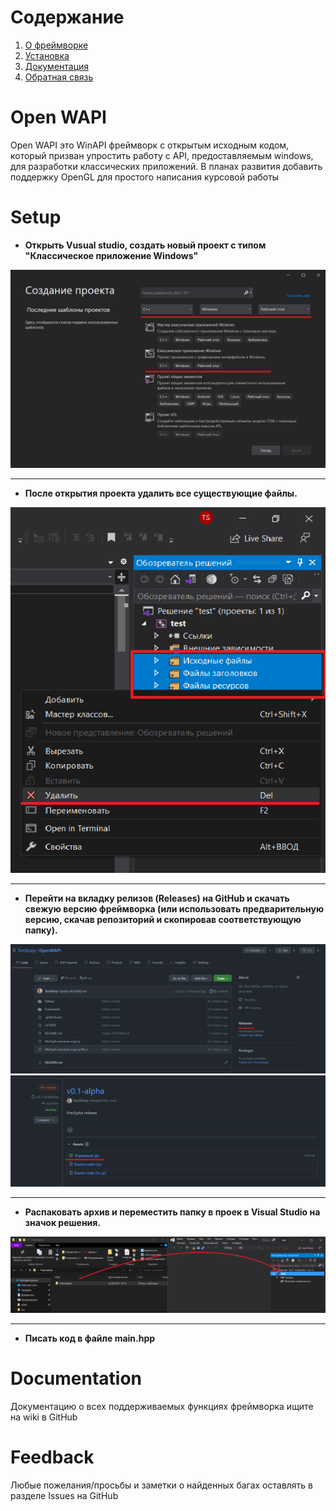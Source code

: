 # Содержание

 1. [О фреймворке](#open-wapi)
 2. [Установка](#setup)
 3. [Документация](#documentation)
 4. [Обратная связь](#feedback)

# Open WAPI
Open WAPI это WinAPI фреймворк с открытым исходным кодом, который призван упростить работу  с API, предоставляемым windows, для разработки классических приложений. В планах развития добавить поддержку OpenGL для простого написания курсовой работы

# Setup
- __Открыть Vusual studio, создать новый проект с типом "Классическое приложение Windows"__
<div align=center>
 <img src="SetupTutorial/1.png?raw=true"</img>
</div>
<hr>

- __После открытия проекта удалить все  существующие файлы.__
<div align=center>
 <img src="SetupTutorial/2.png?raw=true"</img>
</div>
<hr>

- __Перейти на вкладку релизов (Releases) на GitHub и скачать свежую версию фреймворка (или использовать предварительную версию, скачав репозиторий и скопировав соответствующую папку).__
<div align=center>
 <img src="SetupTutorial/3.png?raw=true"</img>
</div>
<div align=center>
 <img src="SetupTutorial/4.png?raw=true"</img>
</div>
<hr>

- __Распаковать архив и переместить папку в проек в Visual Studio на значок решения.__
<div align=center>
 <img src="SetupTutorial/5.png?raw=true"</img>
</div>
<hr>

- __Писать код в файле main.hpp__

# Documentation
Документацию о всех поддерживаемых функциях фреймворка ищите на wiki в GitHub

# Feedback
Любые пожелания/просьбы и заметки о найденных багах оставлять в разделе Issues на GitHub
